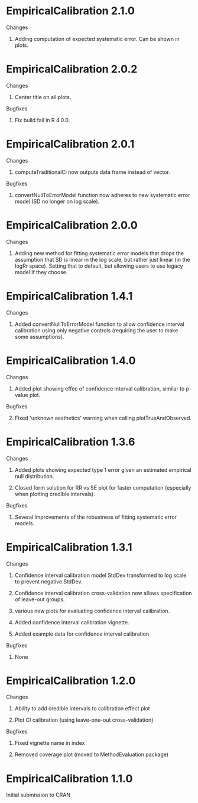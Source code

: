 EmpiricalCalibration 2.1.0
==========================

Changes

1. Adding computation of expected systematic error. Can be shown in plots.



EmpiricalCalibration 2.0.2
==========================

Changes

1. Center title on all plots.

Bugfixes

1. Fix build fail in R 4.0.0.


EmpiricalCalibration 2.0.1
==========================

Changes

1. computeTraditionalCi now outputs data frame instead of vector.

Bugfixes

1. convertNullToErrorModel function now adheres to new systematic error model (SD no longer on log scale).


EmpiricalCalibration 2.0.0
==========================

Changes

1. Adding new method for fitting systematic error models that drops the assumption that SD is linear in the log scale, but rather just linear (in the logRr space). Setting that to default, but allowing users to use legacy model if they choose.


EmpiricalCalibration 1.4.1
==========================

Changes

1. Added convertNullToErrorModel function to allow confidence interval calibration using only negative controls (requiring the user to make some assumptions).


EmpiricalCalibration 1.4.0
==========================

Changes

1. Added plot showing effec of confidence interval calibration, similar to p-value plot.

Bugfixes

2. Fixed 'unknown aesthetics' warning when calling plotTrueAndObserved.


EmpiricalCalibration 1.3.6
==========================

Changes

1. Added plots showing expected type 1 error given an estimated empirical null distribution.

2. Closed form solution for RR vs SE plot for faster computation (especially when plotting credible intervals).

Bugfixes

1. Several improvements of the robustness of fitting systematic error models.


EmpiricalCalibration 1.3.1
===========================

Changes

1. Confidence interval calibration model StdDev transformed to log scale to prevent negative StdDev.

2. Confidence interval calibration cross-validation now allows specification of leave-out groups.

3. various new plots for evaluating confidence interval calibration.

4. Added confidence interval calibration vignette.

5. Added example data for confidence interval calibration

Bugfixes

1. None


EmpiricalCalibration 1.2.0
==========================

Changes

1. Ability to add credible intervals to calibration effect plot

2. Plot CI calibration (using leave-one-out cross-validation)

Bugfixes

1. Fixed vignette name in index

2. Removed coverage plot (moved to MethodEvaluation package)


EmpiricalCalibration 1.1.0
==========================

Initial submission to CRAN
